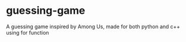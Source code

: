 # guessing-game
A guessing game inspired by Among Us, made for both python and c++ using for function

<!-- In order for the program to work, you have to install the library "art" -->
<!-- this can be done by either using pip install art, or if you are doing it on a cmd, by using python -m pip install art -->
